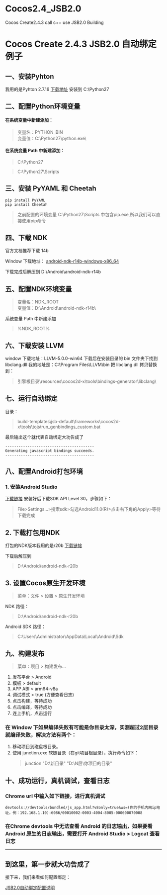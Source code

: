 # Cocos2.4_JSB2.0
Cocos Create2.4.3 call c++ use JSB2.0 Building

# Cocos Create 2.4.3 JSB2.0 自动绑定 例子

## 一、安装Pyhton
我用的是Pyhton 2.7.16 [下载地址](https://www.python.org/downloads/release/python-2716/) 安装到 C:\Python27

## 二、配置Python环境变量
#### 在系统变量中新建添加：
> 变量名：PYTHON_BIN <br/>
变量值：C:\Python27\python.exe\

#### 在系统变量 Path 中新建添加：
> C:\Python27

> C:\Python27\Scripts

## 三、安装 PyYAML 和 Cheetah
```
pip install PyYAML
pip install Cheetah
```
> 之前配置的环境变量 C:\Python27\Scripts 中包含pip.exe,所以我们可以直接使用pip命令

## 四、下载 NDK
官方文档推荐下载 14b

Window 下载地址：
[android-ndk-r14b-windows-x86_64](https://dl.google.com/android/repository/android-ndk-r14b-windows-x86_64.zip)

下载完成后解压到 D:\Android\android-ndk-r14b

## 五、配置NDK环境变量

> 变量名：NDK_ROOT<br/>
变量值：D:\Android\android-ndk-r14b\

系统变量 Path 中新建添加

> %NDK_ROOT%

## 六、下载安装 LLVM
window 下载地址：LLVM-5.0.0-win64
下载后在安装目录的 bin 文件夹下找到 libclang.dll
我的地址是：C:\Program Files\LLVM\bin
把 libclang.dll 拷贝替换到：
> 引擎根目录\resources\cocos2d-x\tools\bindings-generator\libclang\

## 七、运行自动绑定
目录：
> build-templates\jsb-default\frameworks\cocos2d-x\tools\tojs\run_genbindings_custom.bat

最后输出这个就代表自动绑定大功告成了
```
----------------------------------------
Generating javascript bindings succeeds.
----------------------------------------
```

## 八、配置Android打包环境
### 1. 安装Android Studio
[下载链接](https://developer.android.google.cn/studio)
安装好后下载SDK API Level 30，步骤如下：
> File>Settings...>搜索sdk>勾选Android11.0(R)>点击右下角的Apply>等待下载完成

## 2. 下载打包用NDK
打包的NDK版本我用的是r20b [下载链接](https://dl.google.com/android/repository/android-ndk-r20b-windows-x86_64.zip)

下载后解压到
> D:\Android\android-ndk-r20b

## 3. 设置Cocos原生开发环境
> 菜单：文件 > 设置 > 原生开发环境

NDK 路径：
> D:\Android\android-ndk-r20b

Android SDK 路径：
> C:\Users\Administrator\AppData\Local\Android\Sdk

## 九、构建发布
> 菜单：项目 > 构建发布...

1. 发布平台 > Android
2. 模板 > default
3. APP ABI > arm64-v8a
4. 调试模式 > true (方便查看日志)
5. 点击构建，等待成功
6. 点击编译，等待成功
7. 连上手机，点击运行

### 在 Window 下如果编译失败有可能是你目录太深，实测超过2层目录就编译失败，解决方法有两个：
1. 移动项目到磁盘根目录。
2. 使用 junction.exe 软链目录（在git项目根目录），执行命令如下：
    > junction "D:\新目录" "D:\N层\你项目的目录"


## 十、成功运行，真机调试，查看日志
### Chrome url 中输入如下链接，进行真机调试
```
devtools://devtools/bundled/js_app.html?v8only=true&ws=(你的手机内网ip地址，例：192.168.1.10):6086/00010002-0003-4004-8005-000600070008
```
### 在Chrome devtools 中无法查看 Android 的日志输出，如果要看 Android 原生的日志输出，需要打开 Android Studio > Logcat 查看日志

---
## 到这里，第一步就大功告成了
接下来，我们来看如何配置绑定：

[JSB2.0自动绑定配置说明](doc/ConfigJSB2.0.md)
